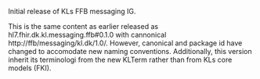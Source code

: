 Initial release of KLs FFB messaging IG.

This is the same content as earlier released as hl7.fhir.dk.kl.messaging.ffb#0.1.0 with cannonical  http://ffb/messaging/kl.dk/1.0/. However, canonical and package id have changed to accomodate new naming conventions. Additionally, this version inherit its terminologi from the new KLTerm rather than from KLs core models (FKI).